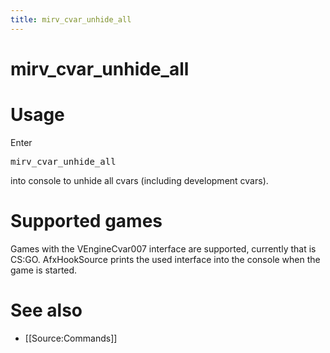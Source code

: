 ```yaml
---
title: mirv_cvar_unhide_all
---
```


# mirv_cvar_unhide_all

# Usage

Enter

<tt>mirv_cvar_unhide_all</tt>

into console to unhide all cvars (including development cvars).

# Supported games

Games with the VEngineCvar007 interface are supported, currently that is CS:GO. AfxHookSource prints the used interface into the console when the game is started.

# See also

* [[Source:Commands]]

